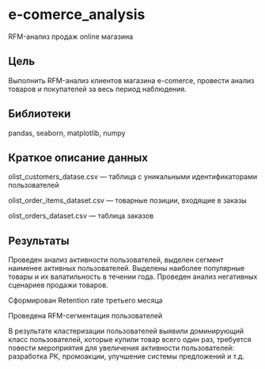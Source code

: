 # e-comerce_analysis
RFM-анализ продаж online магазина

## Цель
Выполнить RFM-анализ клиентов магазина e-comerce, провести анализ товаров и покупателей за весь период наблюдения.

## Библиотеки
pandas, seaborn, matplotlib, numpy

## Краткое описание данных
olist_customers_datase.csv — таблица с уникальными идентификаторами пользователей

olist_order_items_dataset.csv —  товарные позиции, входящие в заказы

olist_orders_dataset.csv —  таблица заказов

## Результаты
Проведен анализ активности пользователей, выделен сегмент наименее активных пользователей.
Выделены наиболее популярные товары и их валатильность в течении года. Проведен анализ негативных сценариев продажи товаров.

Сформирован Retention rate третьего месяца

Проведена RFM-сегментация пользователей

В результате кластеризации пользователей выявили доминирующий класс пользователей, которые купили товар всего один раз, требуется повести мероприятия для увеличения активности пользователей: разработка РК, промоакции, улучшение системы предложений и т.д.
